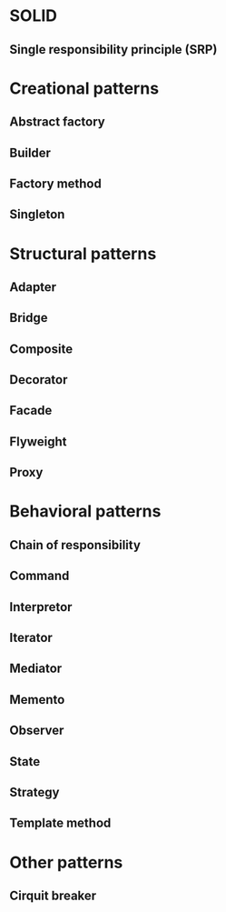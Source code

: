 # SOLID
## Single responsibility principle (SRP)
# Creational patterns
## Abstract factory
## Builder
## Factory method
## Singleton
# Structural patterns
## Adapter
## Bridge
## Composite
## Decorator
## Facade
## Flyweight
## Proxy
# Behavioral patterns
## Chain of responsibility
## Command
## Interpretor
## Iterator
## Mediator
## Memento
## Observer
## State
## Strategy
## Template method
# Other patterns
## Cirquit breaker